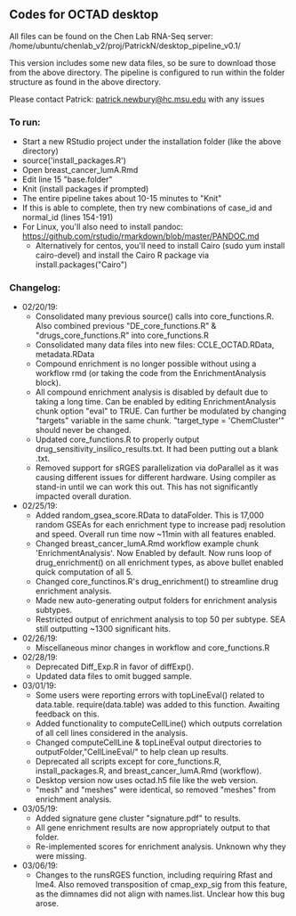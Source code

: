 ## Codes for OCTAD desktop 


All files can be found on the Chen Lab RNA-Seq server: 
/home/ubuntu/chenlab_v2/proj/PatrickN/desktop_pipeline_v0.1/

This version includes some new data files, so be sure to download those from the above directory. 
The pipeline is configured to run within the folder structure as found in the above directory.

Please contact Patrick: patrick.newbury@hc.msu.edu with any issues

### To run:
- Start a new RStudio project under the installation folder (like the above directory)
- source('install_packages.R')
- Open breast_cancer_lumA.Rmd
- Edit line 15 "base.folder"
- Knit (install packages if prompted)
- The entire pipeline takes about 10-15 minutes to "Knit"
- If this is able to complete, then try new combinations of case_id and normal_id (lines 154-191)
- For Linux, you'll also need to install pandoc: https://github.com/rstudio/rmarkdown/blob/master/PANDOC.md
  - Alternatively for centos, you'll need to install Cairo (sudo yum install cairo-devel) and install the Cairo R package via install.packages("Cairo")


### Changelog:
<ul>
<li> 02/20/19: <ul>
<li>Consolidated many previous source() calls into core_functions.R. Also combined previous "DE_core_functions.R" & "drugs_core_functions.R" into core_functions.R</li>
<li>Consolidated many data files into new files: CCLE_OCTAD.RData, metadata.RData</li>
<li>Compound enrichment is no longer possible without using a workflow rmd (or taking the code from the EnrichmentAnalysis block).</li>
<li>All compound enrichment analysis is disabled by default due to taking a long time. Can be enabled by editing EnrichmentAnalysis chunk option "eval" to TRUE. Can further be modulated by changing "targets" variable in the same chunk. "target_type = 'ChemCluster'" should never be changed.</li>
<li>Updated core_functions.R to properly output drug_sensitivity_insilico_results.txt. It had been putting out a blank .txt.</li>
<li>Removed support for sRGES parallelization via doParallel as it was causing different issues for different hardware. Using compiler as stand-in until we can work this out. This has not significantly impacted overall duration.</li>
</ul>
<li> 02/25/19: <ul>
<li>Added random_gsea_score.RData to dataFolder. This is 17,000 random GSEAs for each enrichment type to increase padj resolution and speed. Overall run time now ~11min with all features enabled.</li>
<li>Changed breast_cancer_lumA.Rmd workflow example chunk 'EnrichmentAnalysis'. Now Enabled by default. Now runs loop of drug_enrichment() on all enrichment types, as above bullet enabled quick computation of all 5.</li>
<li>Changed core_functinos.R's drug_enrichment() to streamline drug enrichment analysis.</li>
<li>Made new auto-generating output folders for enrichment analysis subtypes.</li>
<li>Restricted output of enrichment analysis to top 50 per subtype. SEA still outputting ~1300 significant hits.</li>
</ul>
<li> 02/26/19: <ul>
<li>Miscellaneous minor changes in workflow and core_functions.R</li>
</ul>
<li> 02/28/19: <ul>
<li>Deprecated Diff_Exp.R in favor of diffExp().</li>
<li>Updated data files to omit bugged sample.</li>
  </ul>
<li> 03/01/19: <ul>
<li>Some users were reporting errors with topLineEval() related to data.table. require(data.table) was added to this function. Awaiting feedback on this.</li>
<li>Added functionality to computeCellLine() which outputs correlation of all cell lines considered in the analysis.</li>
<li>Changed computeCellLine & topLineEval output directories to outputFolder,"CellLineEval/" to help clean up results.</li>
<li>Deprecated all scripts except for core_functions.R, install_packages.R, and breast_cancer_lumA.Rmd (workflow).</li>
<li>Desktop version now uses octad.h5 file like the web version.</li>
<li>"mesh" and "meshes" were identical, so removed "meshes" from enrichment analysis.</li>
  </ul>
<li> 03/05/19: <ul>
<li>Added signature gene cluster "signature.pdf" to results.</li>
<li>All gene enrichment results are now appropriately output to that folder.</li>
<li>Re-implemented scores for enrichment analysis. Unknown why they were missing.</li>
  </ul>
<li> 03/06/19: <ul>
<li>Changes to the runsRGES function, including requiring Rfast and lme4. Also removed transposition of cmap_exp_sig from this feature, as the dimnames did not align with names.list. Unclear how this bug arose.</li>
</li>
</ul>

